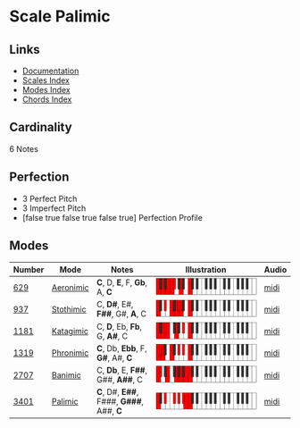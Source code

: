# Scale Palimic

## Links

- [Documentation](index.md)
- [Scales Index](Scales.md)
- [Modes Index](Modes.md)
- [Chords Index](Chords.md)

## Cardinality

6 Notes

## Perfection

- 3 Perfect Pitch
- 3 Imperfect Pitch
- [false true false true false true] Perfection Profile

## Modes

| Number | Mode | Notes | Illustration | Audio |
|--------|------|-------|--------------|-------|
| [629](https://ianring.com/musictheory/scales/629) | [Aeronimic](ModeAeronimic.md) | **C**, D, **E**, F, **Gb**, A, **C** | ![CNaturalAeronimic](ModeCNaturalAeronimic.png) | [midi](https://github.com/edipermadi/music/blob/main/docs/ModeCNaturalAeronimic.mid?raw=true) | 
| [937](https://ianring.com/musictheory/scales/937) | [Stothimic](ModeStothimic.md) | C, **D#**, E#, **F##**, G#, **A**, C | ![CNaturalStothimic](ModeCNaturalStothimic.png) | [midi](https://github.com/edipermadi/music/blob/main/docs/ModeCNaturalStothimic.mid?raw=true) | 
| [1181](https://ianring.com/musictheory/scales/1181) | [Katagimic](ModeKatagimic.md) | C, **D**, Eb, **Fb**, G, **A#**, C | ![CNaturalKatagimic](ModeCNaturalKatagimic.png) | [midi](https://github.com/edipermadi/music/blob/main/docs/ModeCNaturalKatagimic.mid?raw=true) | 
| [1319](https://ianring.com/musictheory/scales/1319) | [Phronimic](ModePhronimic.md) | **C**, Db, **Ebb**, F, **G#**, A#, **C** | ![CNaturalPhronimic](ModeCNaturalPhronimic.png) | [midi](https://github.com/edipermadi/music/blob/main/docs/ModeCNaturalPhronimic.mid?raw=true) | 
| [2707](https://ianring.com/musictheory/scales/2707) | [Banimic](ModeBanimic.md) | C, **Db**, E, **F##**, G##, **A##**, C | ![CNaturalBanimic](ModeCNaturalBanimic.png) | [midi](https://github.com/edipermadi/music/blob/main/docs/ModeCNaturalBanimic.mid?raw=true) | 
| [3401](https://ianring.com/musictheory/scales/3401) | [Palimic](ModePalimic.md) | **C**, D#, **E##**, F###, **G###**, A##, **C** | ![CNaturalPalimic](ModeCNaturalPalimic.png) | [midi](https://github.com/edipermadi/music/blob/main/docs/ModeCNaturalPalimic.mid?raw=true) | 
